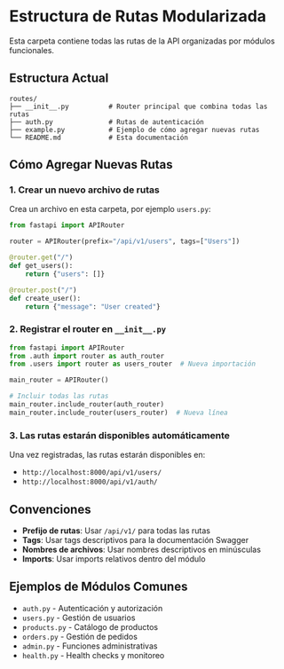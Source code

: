 # Estructura de Rutas Modularizada

Esta carpeta contiene todas las rutas de la API organizadas por módulos funcionales.

## Estructura Actual

```
routes/
├── __init__.py          # Router principal que combina todas las rutas
├── auth.py              # Rutas de autenticación
├── example.py           # Ejemplo de cómo agregar nuevas rutas
└── README.md            # Esta documentación
```

## Cómo Agregar Nuevas Rutas

### 1. Crear un nuevo archivo de rutas

Crea un archivo en esta carpeta, por ejemplo `users.py`:

```python
from fastapi import APIRouter

router = APIRouter(prefix="/api/v1/users", tags=["Users"])

@router.get("/")
def get_users():
    return {"users": []}

@router.post("/")
def create_user():
    return {"message": "User created"}
```

### 2. Registrar el router en `__init__.py`

```python
from fastapi import APIRouter
from .auth import router as auth_router
from .users import router as users_router  # Nueva importación

main_router = APIRouter()

# Incluir todas las rutas
main_router.include_router(auth_router)
main_router.include_router(users_router)  # Nueva línea
```

### 3. Las rutas estarán disponibles automáticamente

Una vez registradas, las rutas estarán disponibles en:
- `http://localhost:8000/api/v1/users/`
- `http://localhost:8000/api/v1/auth/`

## Convenciones

- **Prefijo de rutas**: Usar `/api/v1/` para todas las rutas
- **Tags**: Usar tags descriptivos para la documentación Swagger
- **Nombres de archivos**: Usar nombres descriptivos en minúsculas
- **Imports**: Usar imports relativos dentro del módulo

## Ejemplos de Módulos Comunes

- `auth.py` - Autenticación y autorización
- `users.py` - Gestión de usuarios
- `products.py` - Catálogo de productos
- `orders.py` - Gestión de pedidos
- `admin.py` - Funciones administrativas
- `health.py` - Health checks y monitoreo
